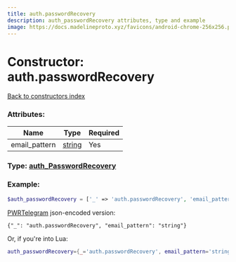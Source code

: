 ```yaml
---
title: auth.passwordRecovery
description: auth_passwordRecovery attributes, type and example
image: https://docs.madelineproto.xyz/favicons/android-chrome-256x256.png
---
```

# Constructor: auth.passwordRecovery  
[Back to constructors index](index.md)



### Attributes:

| Name     |    Type       | Required |
|----------|---------------|----------|
|email\_pattern|[string](../types/string.md) | Yes|



### Type: [auth\_PasswordRecovery](../types/auth_PasswordRecovery.md)


### Example:

```php
$auth_passwordRecovery = ['_' => 'auth.passwordRecovery', 'email_pattern' => 'string'];
```  

[PWRTelegram](https://pwrtelegram.xyz) json-encoded version:

```
{"_": "auth.passwordRecovery", "email_pattern": "string"}
```


Or, if you're into Lua:

```lua
auth_passwordRecovery={_='auth.passwordRecovery', email_pattern='string'}

```


